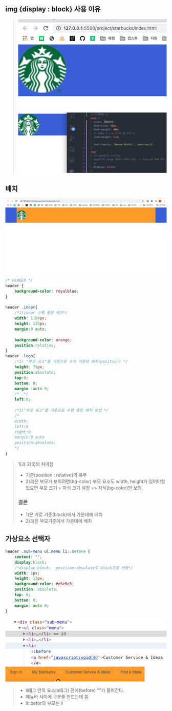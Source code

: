 ## img {display : block} 사용 이유
>![](../../../md_image/imgblock1.png)
>![](../../../md_image/imgblock2.png)


## 배치
![](../../../md_image/code_position.png)
```css
/* HEADER */
header {
	background-color: royalblue;
}

header .inner{
	/*1)inner 수평 중앙 배치*/
	width: 1100px;
	height: 120px;
	margin:0 auto;

	background-color: orange;
	position:relative;
}
header .logo{
	/*2) "부모 요소"를 기준으로 수직 가운데 배치(position) */
	height: 75px;
	position:absolute;
	top:0;
	bottom: 0;
	margin :auto 0;
	/*  */
	left:0;
	
	/*3)"부모 요소"를 기준으로 수평 중앙 배치 방법 */
	/* 
	width:
	left:0
	right:0
	margin:0 auto
	position:absolute;
	*/
}
```
>1)과 2)3)의 차이점
>- 기준(position : relative)의 유무
>- 2)3)은 부모가 보이려면(bg-color) 부모 요소도 width, height가 있어야함  
>  없으면 부모 크기 = 자식 크기 설정 => 자식(bg-color)만 보임.
>### 결론 
>- 1)은 가로 기준(block)에서 가운데에 배치  
>- 2)3)은 부모기준에서 가운데에 배치
   
## 가상요소 선택자
```css
header .sub-menu ul.menu li::before {
	content: "";
	display:block;
	/*display:block;  position:absolute로 block으로 바뀜*/
	width: 1px;
	height: 12px;
	background-color: #e5e5e5;
	position: absolute;
	top: 0;
	bottom: 0;
	margin: auto 0;
}
```
![](../../../md_image/code_select.png)
![](../../../md_image/code_header.png)
>- li태그 안의 요소(a태그) 전에(before) ""가 들어간다.  
>- 메뉴바 사이에 구분줄 만드는데 씀
>- li::befor의 부모는 li
